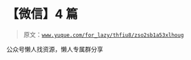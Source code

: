 # 【微信】4 篇

> 原文：[`www.yuque.com/for_lazy/thfiu8/zso2sb1a53xlhoug`](https://www.yuque.com/for_lazy/thfiu8/zso2sb1a53xlhoug)

<ne-p id="ue16ba7da" data-lake-id="ue16ba7da"><ne-text id="udfbf366d">公众号懒人找资源，懒人专属群分享</ne-text></ne-p>